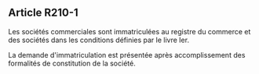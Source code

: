 Article R210-1
----
Les sociétés commerciales sont immatriculées au registre du commerce et des
sociétés dans les conditions définies par le livre Ier.

La demande d'immatriculation est présentée après accomplissement des formalités
de constitution de la société.
